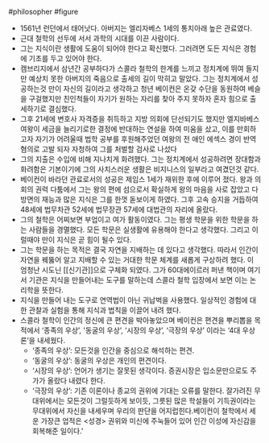 #philosopher #figure
- 1561년 런던에서 태어낫다. 아버지는 엘리자베스 1세의 통치아래 높은 관료였다.
- 근대 철학의 선두에 서서 과학의 시대를 이끈 사람이다.
- 그는 지식이란 생활에 도움이 되어야 한다고 확신했다. 그러려면 도든 지식은 경험에 기초를 두고 있어야 한다.
- 캠브리지에서 삼년간 공부하다가 스콜라 철학의 한계를 느끼고 정치계에 뛰여 들지만 예상치 못한 아버지의 죽음으로 출세의 길이 막히고 말았다. 그는 정치계에서 성공하는것 만이 자신의 길이라고 생각하고 청년 베이컨은 온갖 수단을 동원하여 베슬을 구걸했지만 친인척들이 자기가 원하는 자리를 찾아 주지 못하자 혼자 힘으로 출세하기로 결심했다.
- 그후 21세에 변호사 자격증을 취득하고 지방 의회에 단선되기도 했지만 엘지바베스 여왕이 세금을 늘리기로한 결정에 반대하는 연설을 하여 미움을 샀고, 이를 만회하고자 자기가 어려울때 법학 공부를 후원해주었던 여왕의 전 애인 에섹스 경이 반역혐의로 고발 되자 자청하여 그를 처벌할 검사로 나섰다
- 그의 지출은 수입에 비해 지나치게 화려했다. 그는 정치계에서 성공하려면 장대함과 화려함은 기본이기에 그의 사치스러운 생활은 비지니스의 일부라고 여겼던것 같다.
- 베이컨이 바라던 관료로서의 성공은 제임스 1세가 재위한 후에 이루어 졌다. 왕과 의회의 권력 다툼에서 그는 왕의 편에 섬으로서 확실하게 왕의 마음을 사로 잡았고 다방면의 재능과 많은 지식은 그를 한껏 돋보이게 하였다. 그후 고속 승지을 거듭하여 48세에 법무차관 52세에 법무장관 57세에 대법관의 자리에 올랐다.
- 그의 철학은 어찌보면 부업이고 여가 활동이였다. 그는 평생 학문을 위한 학문을 하는 사람들을 경멸했다. 모든 학문은 실생활에 유용해야 한다고 생각했다. 그리고 이럴때야 만이 지식은 곧 힘이 될수 있다.
- 그는 학문을 하는 목적은 결국 자연을 지배하는 데 있다고 생각했다. 따라서 인간이 자연을 꿰뚫어 알고 지배할 수 있는 거대한 학문 체계를 새롭게 구상하려 했다. 이 엄청난 시도닌 [[신기관]]으로 구체화 되였다. 그가 60대에이르러 퍼낸 책이며 여기서 기관은 지식을 만들어내는 도구를 말하는데 스콜라 철학 입장에서 보면 이는 논리학을 뜻한다.
- 지식을 만들어 내는 도구로 연역법이 아닌 귀납벅을 사용했다. 일상적인 경험에 대한 관찰과 실험을 통해 지식과 법칙을 이끌어 내려 했다.
- 스콜라 철학이 인간의 정신에 큰 편견을 박아놓았으며 베이컨은 편견을 뿌리뽑을 목적에서 ‘종족의 우상’, '동굴의 우상’, ‘시장의 우상’, ‘극장의 우상’ 이라는 ‘4대 우상론’을 내세웠다.
    - ‘종족의 우상’: 모든것을 인간을 중심으로 해석하는 편견.
    - ‘동굴의 우상’: 동굴의 우상은 개인의 편견이다.
    - ‘시장의 우상’: 언어가 생기는 잘못된 생각이다. 증권시장은 입소문만으로도 주가가 올랐다 내렸다 한다.
    - ‘극장의 우상’: 기존 이론이나 종교의 권위에 기대는 오류를 말한다. 잘가려진 무대위에서는 모든것이 그럴듯하게 보이듯, 그릇된 많은 학설들이 기득권이라는 무대위에서 자신을 내세우며 우리의 판단을 어지럽힌다.베이컨이 철학에서 세운 가장큰 업적은 <성경> 권위와 미신에 주눅들어 있어 인간 이성에 자신감을 회복해준 일이다.'
